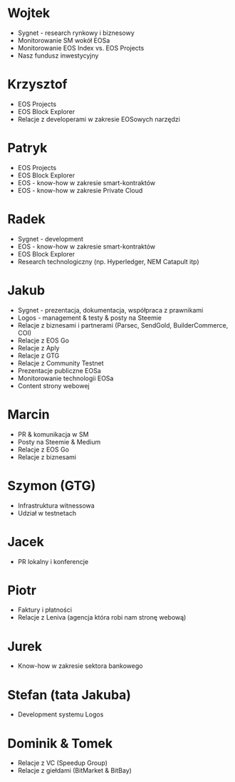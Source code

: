 # Wojtek

* Sygnet - research rynkowy i biznesowy
* Monitorowanie SM wokół EOSa
* Monitorowanie EOS Index vs. EOS Projects
* Nasz fundusz inwestycyjny

# Krzysztof

* EOS Projects
* EOS Block Explorer
* Relacje z developerami w zakresie EOSowych narzędzi

# Patryk

- EOS Projects
- EOS Block Explorer
- EOS - know-how w zakresie smart-kontraktów
- EOS - know-how w zakresie Private Cloud

# Radek

* Sygnet - development
* EOS - know-how w zakresie smart-kontraktów
* EOS Block Explorer
* Research technologiczny (np. Hyperledger, NEM Catapult itp)

# Jakub

* Sygnet - prezentacja, dokumentacja, współpraca z prawnikami
* Logos - management & testy & posty na Steemie
* Relacje z biznesami i partnerami (Parsec, SendGold, BuilderCommerce, COI)
* Relacje z EOS Go
* Relacje z Aply
* Relacje z GTG
* Relacje z Community Testnet
* Prezentacje publiczne EOSa
* Monitorowanie technologii EOSa
* Content strony webowej

# Marcin

* PR & komunikacja w SM
* Posty na Steemie & Medium
* Relacje z EOS Go
* Relacje z biznesami

# Szymon (GTG)

* Infrastruktura witnessowa
* Udział w testnetach

# Jacek

* PR lokalny i konferencje

# Piotr

* Faktury i płatności
* Relacje z Leniva (agencja która robi nam stronę webową)

# Jurek

* Know-how w zakresie sektora bankowego

# Stefan (tata Jakuba)

* Development systemu Logos

# Dominik & Tomek

* Relacje z VC (Speedup Group)
* Relacje z giełdami (BitMarket & BitBay)